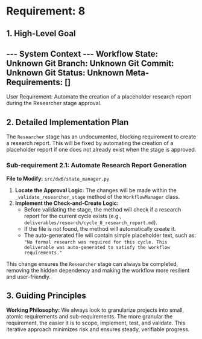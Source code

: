 # Requirement: 8

## 1. High-Level Goal

--- System Context ---
Workflow State: Unknown
Git Branch: Unknown
Git Commit: Unknown
Git Status: Unknown
Meta-Requirements: []
----------------------

User Requirement: Automate the creation of a placeholder research report during the Researcher stage approval.

## 2. Detailed Implementation Plan

The `Researcher` stage has an undocumented, blocking requirement to create a research report. This will be fixed by automating the creation of a placeholder report if one does not already exist when the stage is approved.

### Sub-requirement 2.1: Automate Research Report Generation

**File to Modify:** `src/dw6/state_manager.py`

1.  **Locate the Approval Logic:** The changes will be made within the `_validate_researcher_stage` method of the `WorkflowManager` class.
2.  **Implement the Check-and-Create Logic:**
    *   Before validating the stage, the method will check if a research report for the current cycle exists (e.g., `deliverables/research/cycle_8_research_report.md`).
    *   If the file is not found, the method will automatically create it.
    *   The auto-generated file will contain simple placeholder text, such as: `"No formal research was required for this cycle. This deliverable was auto-generated to satisfy the workflow requirements."`

This change ensures the `Researcher` stage can always be completed, removing the hidden dependency and making the workflow more resilient and user-friendly.

## 3. Guiding Principles

**Working Philosophy:** We always look to granularize projects into small, atomic requirements and sub-requirements. The more granular the requirement, the easier it is to scope, implement, test, and validate. This iterative approach minimizes risk and ensures steady, verifiable progress.
